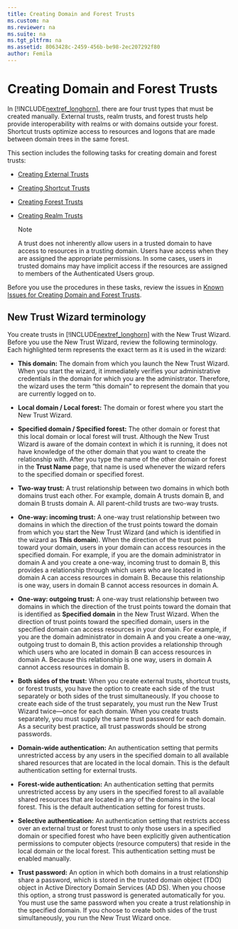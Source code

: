 ```yaml
---
title: Creating Domain and Forest Trusts
ms.custom: na
ms.reviewer: na
ms.suite: na
ms.tgt_pltfrm: na
ms.assetid: 8063428c-2459-456b-be98-2ec207292f80
author: Femila
---
```

# Creating Domain and Forest Trusts
  In [!INCLUDE[nextref_longhorn](../Token/nextref_longhorn_md.md)], there are four trust types that must be created manually. External trusts, realm trusts, and forest trusts help provide interoperability with realms or with domains outside your forest. Shortcut trusts optimize access to resources and logons that are made between domain trees in the same forest.  
  
 This section includes the following tasks for creating domain and forest trusts:  
  
-   [Creating External Trusts](../Topic/Creating-External-Trusts.md)  
  
-   [Creating Shortcut Trusts](../Topic/Creating-Shortcut-Trusts.md)  
  
-   [Creating Forest Trusts](../Topic/Creating-Forest-Trusts.md)  
  
-   [Creating Realm Trusts](../Topic/Creating-Realm-Trusts.md)  
  
    > [!NOTE]  
    >  A trust does not inherently allow users in a trusted domain to have access to resources in a trusting domain. Users have access when they are assigned the appropriate permissions. In some cases, users in trusted domains may have implicit access if the resources are assigned to members of the Authenticated Users group.  
  
 Before you use the procedures in these tasks, review the issues in [Known Issues for Creating Domain and Forest Trusts](../Topic/Known-Issues-for-Creating-Domain-and-Forest-Trusts.md).  
  
## New Trust Wizard terminology  
 You create trusts in [!INCLUDE[nextref_longhorn](../Token/nextref_longhorn_md.md)] with the New Trust Wizard. Before you use the New Trust Wizard, review the following terminology. Each highlighted term represents the exact term as it is used in the wizard:  
  
-   **This domain:** The domain from which you launch the New Trust Wizard. When you start the wizard, it immediately verifies your administrative credentials in the domain for which you are the administrator. Therefore, the wizard uses the term “this domain” to represent the domain that you are currently logged on to.  
  
-   **Local domain \/ Local forest:** The domain or forest where you start the New Trust Wizard.  
  
-   **Specified domain \/ Specified forest:** The other domain or forest that this local domain or local forest will trust. Although the New Trust Wizard is aware of the domain context in which it is running, it does not have knowledge of the other domain that you want to create the relationship with. After you type the name of the other domain or forest in the **Trust Name** page, that name is used whenever the wizard refers to the specified domain or specified forest.  
  
-   **Two\-way trust:** A trust relationship between two domains in which both domains trust each other. For example, domain A trusts domain B, and domain B trusts domain A. All parent\-child trusts are two\-way trusts.  
  
-   **One\-way: incoming trust:** A one\-way trust relationship between two domains in which the direction of the trust points toward the domain from which you start the New Trust Wizard \(and which is identified in the wizard as **This domain**\). When the direction of the trust points toward your domain, users in your domain can access resources in the specified domain. For example, if you are the domain administrator in domain A and you create a one\-way, incoming trust to domain B, this provides a relationship through which users who are located in domain A can access resources in domain B. Because this relationship is one way, users in domain B cannot access resources in domain A.  
  
-   **One\-way: outgoing trust:** A one\-way trust relationship between two domains in which the direction of the trust points toward the domain that is identified as **Specified domain** in the New Trust Wizard. When the direction of trust points toward the specified domain, users in the specified domain can access resources in your domain. For example, if you are the domain administrator in domain A and you create a one\-way, outgoing trust to domain B, this action provides a relationship through which users who are located in domain B can access resources in domain A. Because this relationship is one way, users in domain A cannot access resources in domain B.  
  
-   **Both sides of the trust:** When you create external trusts, shortcut trusts, or forest trusts, you have the option to create each side of the trust separately or both sides of the trust simultaneously. If you choose to create each side of the trust separately, you must run the New Trust Wizard twice—once for each domain. When you create trusts separately, you must supply the same trust password for each domain. As a security best practice, all trust passwords should be strong passwords.  
  
-   **Domain\-wide authentication:** An authentication setting that permits unrestricted access by any users in the specified domain to all available shared resources that are located in the local domain. This is the default authentication setting for external trusts.  
  
-   **Forest\-wide authentication:** An authentication setting that permits unrestricted access by any users in the specified forest to all available shared resources that are located in any of the domains in the local forest. This is the default authentication setting for forest trusts.  
  
-   **Selective authentication:** An authentication setting that restricts access over an external trust or forest trust to only those users in a specified domain or specified forest who have been explicitly given authentication permissions to computer objects \(resource computers\) that reside in the local domain or the local forest. This authentication setting must be enabled manually.  
  
-   **Trust password:** An option in which both domains in a trust relationship share a password, which is stored in the trusted domain object \(TDO\) object in Active Directory Domain Services \(AD DS\). When you choose this option, a strong trust password is generated automatically for you. You must use the same password when you create a trust relationship in the specified domain. If you choose to create both sides of the trust simultaneously, you run the New Trust Wizard once.  
  
  